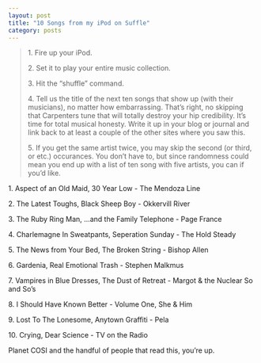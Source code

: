 ```yaml
---
layout: post
title: "10 Songs from my iPod on Suffle"
category: posts
---
```

<blockquote cite="http://www.brunningonline.net/simon/blog/archives/001663.html"><p>1. Fire up your iPod.</p>
<p>2. Set it to play your entire music collection.</p>
<p>3. Hit the “shuffle” command.</p>

<p>4. Tell us the title of the next ten songs that show up (with their musicians), no matter how embarrassing. That’s right, no skipping that Carpenters tune that will totally destroy your hip credibility. It’s time for total musical honesty. Write it up in your blog or journal and link back to at least a couple of the other sites where you saw this.</p>
<p>5. If you get the same artist twice, you may skip the second (or third, or etc.) occurances. You don’t have to, but since randomness could mean you end up with a list of ten song with five artists, you can if you’d like.</p></blockquote>
<p>1. Aspect of an Old Maid, 30 Year Low - The Mendoza Line</p>
<p>2. The Latest Toughs, Black Sheep Boy - Okkervill River</p>
<p>3. The Ruby Ring Man, &#8230;and the Family Telephone - Page France</p>
<p>4. Charlemagne In Sweatpants, Seperation Sunday - The Hold Steady</p>
<p>5. The News from Your Bed, The Broken String - Bishop Allen</p>
<p>6. Gardenia, Real Emotional Trash - Stephen Malkmus</p>

<p>7. Vampires in Blue Dresses, The Dust of Retreat - Margot &amp; the Nuclear So and So&#8217;s</p>
<p>8. I Should Have Known Better - Volume One, She &amp; Him</p>
<p>9. Lost To The Lonesome, Anytown Graffiti - Pela</p>
<p>10. Crying, Dear Science - TV on the Radio</p>
<p>Planet COSI and the handful of people that read this, you&#8217;re up.</p>